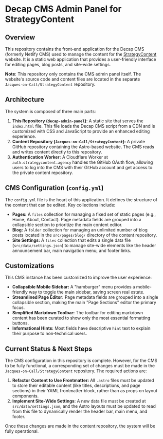 # Decap CMS Admin Panel for StrategyContent

## Overview

This repository contains the front-end application for the Decap CMS (formerly Netlify CMS) used to manage the content for the [StrategyContent](https://github.com/Jacques-on-Call/StrategyContent) website. It is a static web application that provides a user-friendly interface for editing pages, blog posts, and site-wide settings.

**Note:** This repository only contains the CMS admin panel itself. The website's source code and content files are located in the separate `Jacques-on-Call/StrategyContent` repository.

## Architecture

The system is composed of three main parts:

1.  **This Repository (`decap-admin-panel`):** A static site that serves the `index.html` file. This file loads the Decap CMS script from a CDN and is customized with CSS and JavaScript to provide an enhanced editing experience.
2.  **Content Repository (`Jacques-on-Call/StrategyContent`):** A private GitHub repository containing the Astro-based website. The CMS reads and writes content directly to this repository.
3.  **Authentication Worker:** A Cloudflare Worker at `auth.strategycontent.agency` handles the GitHub OAuth flow, allowing users to log into the CMS with their GitHub account and get access to the private content repository.

## CMS Configuration (`config.yml`)

The `config.yml` file is the heart of this application. It defines the structure of the content that can be edited. Key collections include:

*   **Pages:** A `files` collection for managing a fixed set of static pages (e.g., Home, About, Contact). Page metadata fields are grouped into a collapsible section to prioritize the main content editor.
*   **Blog:** A `folder` collection for managing an unlimited number of blog posts located in the `src/pages/blog/` directory of the content repository.
*   **Site Settings:** A `files` collection that edits a single data file (`src/data/settings.json`) to manage site-wide elements like the header announcement bar, main navigation menu, and footer links.

## Customizations

This CMS instance has been customized to improve the user experience:

*   **Collapsible Mobile Sidebar:** A "hamburger" menu provides a mobile-friendly way to toggle the main sidebar, saving screen real estate.
*   **Streamlined Page Editor:** Page metadata fields are grouped into a single collapsible section, making the main "Page Sections" editor the primary focus.
*   **Simplified Markdown Toolbar:** The toolbar for editing markdown content has been curated to show only the most essential formatting buttons.
*   **Informational Hints:** Most fields have descriptive `hint` text to explain their purpose to non-technical users.

## Current Status & Next Steps

The CMS configuration in this repository is complete. However, for the CMS to be fully functional, a corresponding set of changes must be made in the `Jacques-on-Call/StrategyContent` repository. The required actions are:

1.  **Refactor Content to Use Frontmatter:** All `.astro` files must be updated to store their editable content (like titles, descriptions, and page sections) in their YAML frontmatter block, rather than as props on layout components.
2.  **Implement Site-Wide Settings:** A new data file must be created at `src/data/settings.json`, and the Astro layouts must be updated to read from this file to dynamically render the header bar, main menu, and footer.

Once these changes are made in the content repository, the system will be fully operational.
